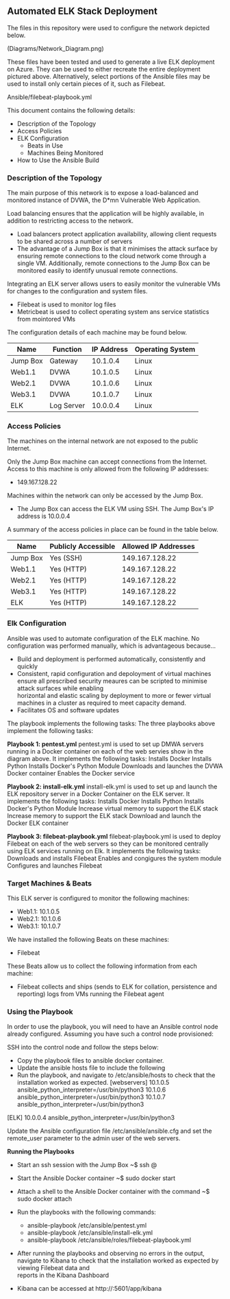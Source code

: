 ## Automated ELK Stack Deployment

The files in this repository were used to configure the network depicted below.

(Diagrams/Network_Diagram.png)

These files have been tested and used to generate a live ELK deployment on Azure. They can be used to either recreate the entire deployment pictured above. Alternatively, select portions of the Ansible files may be used to install only certain pieces of it, such as Filebeat.

 Ansible/filebeat-playbook.yml

This document contains the following details:
- Description of the Topology
- Access Policies
- ELK Configuration
  - Beats in Use
  - Machines Being Monitored
- How to Use the Ansible Build


### Description of the Topology

The main purpose of this network is to expose a load-balanced and monitored instance of DVWA, the D*mn Vulnerable Web Application.

Load balancing ensures that the application will be highly available, in addition to restricting access to the network.
 - Load balancers protect application availability, allowing client requests to be shared across a number of servers
 - The advantage of a Jump Box is that it minimises the attack surface by ensuring remote connections to the cloud network come through a single VM. Additionally, remote         connections to the Jump Box can be monitored easily to identify unusual remote connections.

Integrating an ELK server allows users to easily monitor the vulnerable VMs for changes to the configuration and system files.
 - Filebeat is used to monitor log files 
 - Metricbeat is used to collect operating system ans service statistics from mointored VMs

The configuration details of each machine may be found below.

| Name     | Function | IP Address | Operating System |
|----------|----------|------------|------------------|
| Jump Box | Gateway  | 10.1.0.4   | Linux            |
| Web1.1   |  DVWA    | 10.1.0.5   | Linux            |
| Web2.1   |  DVWA    | 10.1.0.6   | Linux            |
| Web3.1   |  DVWA    | 10.1.0.7   | Linux            |
| ELK      |Log Server| 10.0.0.4   | Linux            |

### Access Policies

The machines on the internal network are not exposed to the public Internet. 

Only the Jump Box machine can accept connections from the Internet. Access to this machine is only allowed from the following IP addresses:
- 149.167.128.22

Machines within the network can only be accessed by the Jump Box.
- The Jump Box can access the ELK VM using SSH. The Jump Box's IP address is 10.0.0.4

A summary of the access policies in place can be found in the table below.

| Name     | Publicly Accessible | Allowed IP Addresses |
|----------|---------------------|----------------------|
| Jump Box | Yes (SSH)           |   149.167.128.22     |
| Web1.1   | Yes (HTTP)          |   149.167.128.22     |
| Web2.1   | Yes (HTTP)          |   149.167.128.22     |
| Web3.1   | Yes (HTTP)          |   149.167.128.22     |
| ELK      | Yes (HTTP)          |   149.167.128.22     |

### Elk Configuration

Ansible was used to automate configuration of the ELK machine. No configuration was performed manually, which is advantageous because...
- Build and deployment is performed automatically, consistently and quickly
- Consistent, rapid configuration and depoloyment of virtual machines ensure all prescribed security meaures can be scripted to minimise attack surfaces while enabling   
  horizontal and elastic scaling by deployment to more or fewer virtual machines in a cluster as required to meet capacity demand.
- Facilitates OS and software updates

The playbook implements the following tasks:
The three playbooks above implement the following tasks:

**Playbook 1: pentest.yml**
pentest.yml is used to set up DMWA servers running in a Docker container on each of the web servies show in the diagram above. It implements the following tasks:
Installs Docker
Installs Python
Installs Docker's Python Module
Downloads and launches the DVWA Docker container
Enables the Docker service

**Playbook 2: install-elk.yml**
install-elk.yml is used to set up and launch the ELK repository server in a Docker Container on the ELK server. It implements the following tasks:
Installs Docker
Installs Python
Installs Docker's Python Module
Increase virtual memory to support the ELK stack
Increase memory to support the ELK stack
Download and launch the Docker ELK container

**Playbook 3: filebeat-playbook.yml**
filebeat-playbook.yml is used to deploy Filebeat on each of the web servers so they can be monitored centrally using ELK services running on Elk. It implements the following tasks:
Downloads and installs Filebeat
Enables and congigures the system module
Configures and launches Filebeat


### Target Machines & Beats
This ELK server is configured to monitor the following machines:
 - Web1.1: 10.1.0.5
 - Web2.1: 10.1.0.6
 - Web3.1: 10.1.0.7

We have installed the following Beats on these machines:
 - Filebeat

These Beats allow us to collect the following information from each machine:
 - Filebeat collects and ships (sends to ELK for collation, persistence and reporting) logs from VMs running the Filebeat agent

### Using the Playbook
In order to use the playbook, you will need to have an Ansible control node already configured. Assuming you have such a control node provisioned: 

SSH into the control node and follow the steps below:
- Copy the playbook files to ansible docker container.
- Update the ansible hosts file to include the following
- Run the playbook, and navigate to /etc/ansible/hosts to check that the installation worked as expected.
[webservers]
10.1.0.5 ansible_python_interpreter=/usr/bin/python3
10.1.0.6 ansible_python_interpreter=/usr/bin/python3
10.1.0.7 ansible_python_interpreter=/usr/bin/python3

[ELK]
10.0.0.4 ansible_python_interpreter=/usr/bin/python3

Update the Ansible configuration file /etc/ansible/ansible.cfg and set the remote_user parameter to the admin user of the web servers.

**Running the Playbooks**
 - Start an ssh session with the Jump Box ~$ ssh <sysadmin>@<Jump Box Public IP>
 - Start the Ansible Docker container ~$ sudo docker start <Ansible Container>
 - Attach a shell to the Ansible Docker container with the command ~$ sudo docker attach <Ansible Container Name>
 - Run the playbooks with the following commands:
   - ansible-playbook /etc/ansible/pentest.yml
   - ansible-playbook /etc/ansible/install-elk.yml
   - ansible-playbook /etc/ansible/roles/filebeat-playbook.yml

 - After running the playbooks and observing no errors in the output, navigate to Kibana to check that the installation worked as expected by viewing Filebeat data and    
   reports in the Kibana Dashboard
 - Kibana can be accessed at http://<elk-server-ip>:5601/app/kibana
